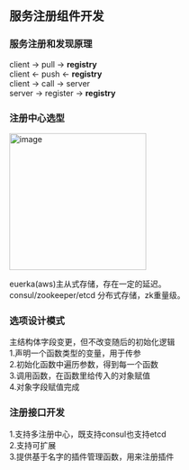 ## 服务注册组件开发
### 服务注册和发现原理  
  client -> pull -> **registry**  
  client <- push <- **registry**  
  client -> call -> server  
  server -> register -> **registry**  
### 注册中心选型
<img width="243" alt="image" src="https://github.com/ayiio/studyGo/assets/61615400/e1b80c19-fbe0-4f56-a644-9b7e31a0326f"> 

euerka(aws)主从式存储，存在一定的延迟。  
consul/zookeeper/etcd 分布式存储，zk重量级。  
### 选项设计模式
主结构体字段变更，但不改变随后的初始化逻辑  
1.声明一个函数类型的变量，用于传参  
2.初始化函数中遍历参数，得到每一个函数  
3.调用函数，在函数里给传入的对象赋值  
4.对象字段赋值完成  
### 注册接口开发
1.支持多注册中心，既支持consul也支持etcd  
2.支持可扩展  
3.提供基于名字的插件管理函数，用来注册插件  
